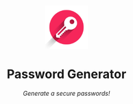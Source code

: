 <div align="center">
<img src="./src/assets/istockphoto-1250724789-612x612.jpg" width="100">
</div>

<h1 align="center" ><strong>Password Generator</strong></h1>
<p align="center"><em>Generate a secure passwords!</em></p>